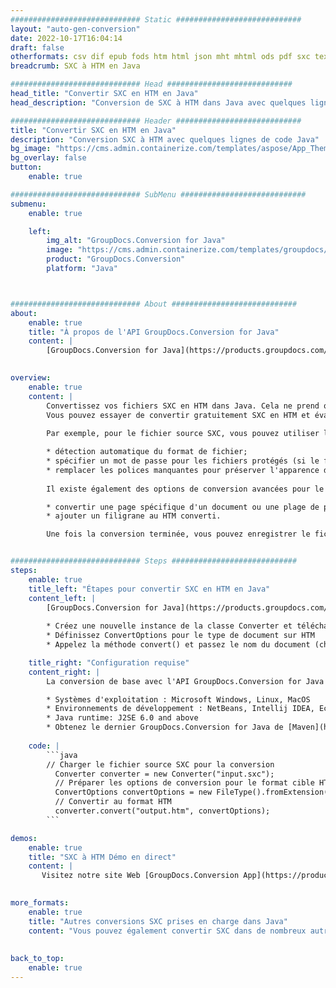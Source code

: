 ```yaml
---
############################# Static ############################
layout: "auto-gen-conversion"
date: 2022-10-17T16:04:14
draft: false
otherformats: csv dif epub fods htm html json mht mhtml ods pdf sxc tex tsv xlam xls xlsb xlsm xlsx xlt xltm xltx xml xps
breadcrumb: SXC à HTM en Java

############################# Head ############################
head_title: "Convertir SXC en HTM en Java"
head_description: "Conversion de SXC à HTM dans Java avec quelques lignes de code. Convertissez plus de 160 formats de fichiers à l'aide de l'API de conversion de documents GroupDocs pour Java"

############################# Header ############################
title: "Convertir SXC en HTM en Java"
description: "Conversion SXC à HTM avec quelques lignes de code Java"
bg_image: "https://cms.admin.containerize.com/templates/aspose/App_Themes/V3/images/bg/header1.png"
bg_overlay: false
button:
    enable: true

############################# SubMenu ############################
submenu:
    enable: true

    left:
        img_alt: "GroupDocs.Conversion for Java"
        image: "https://cms.admin.containerize.com/templates/groupdocs/images/product-logos/90x90-noborder/groupdocs-conversion-java.png"
        product: "GroupDocs.Conversion"
        platform: "Java"



############################# About ############################
about:
    enable: true
    title: "À propos de l'API GroupDocs.Conversion for Java"
    content: |
        [GroupDocs.Conversion for Java](https://products.groupdocs.com/conversion/java/) est une API de conversion de format de fichier avancée pour la conversion entre les formats d'image et de document populaires tels que Microsoft Office, OpenDocument, PDF, HTML, e-mail, CAO. et bien plus encore avec seulement quelques lignes de code. L'API native détecte automatiquement les formats des documents originaux et propose de nombreuses options de personnalisation des documents convertis. Outre la fonction d'extraction d'informations d'un document, il prend également en charge la mise en cache des résultats de conversion sur le disque local par défaut. Cependant, tout type de stockage de cache peut être pris en charge en implémentant les interfaces appropriées - Amazon S3, Dropbox, Google Drive, Windows Azure, Reddis ou tout autre.
    

overview:
    enable: true
    content: |
        Convertissez vos fichiers SXC en HTM dans Java. Cela ne prend que quelques lignes de code Java sur n'importe quelle plate-forme de votre choix, telle que Windows, Linux, macOS.
        Vous pouvez essayer de convertir gratuitement SXC en HTM et évaluer la qualité des résultats de conversion. En plus des scripts de conversion de fichiers simples, vous pouvez essayer des options plus sophistiquées pour charger le fichier source SXC et stocker la sortie HTM. 
        
        Par exemple, pour le fichier source SXC, vous pouvez utiliser les options de chargement suivantes :

        * détection automatique du format de fichier;
        * spécifier un mot de passe pour les fichiers protégés (si le format de fichier le prend en charge);
        * remplacer les polices manquantes pour préserver l'apparence du document.
        
        Il existe également des options de conversion avancées pour le fichier HTM :

        * convertir une page spécifique d'un document ou une plage de pages;
        * ajouter un filigrane au HTM converti.

        Une fois la conversion terminée, vous pouvez enregistrer le fichier HTM dans votre chemin de fichier local ou dans un stockage tiers tel que FTP, Amazon S3, Google Drive, Dropbox, etc. Veuillez noter - pour convertir SXC à HTM, vous n'avez pas besoin d'installer de logiciel supplémentaire, tel que MS Office, Open Office, Adobe Acrobat Reader, etc.


############################# Steps ############################
steps:
    enable: true
    title_left: "Étapes pour convertir SXC en HTM en Java"
    content_left: |
        [GroupDocs.Conversion for Java](https://products.groupdocs.com/conversion/java/) permet aux développeurs de convertir facilement le fichier SXC en HTM avec quelques lignes de code.
        
        * Créez une nouvelle instance de la classe Converter et téléchargez le fichier SXC avec le chemin complet
        * Définissez ConvertOptions pour le type de document sur HTM
        * Appelez la méthode convert() et passez le nom du document (chemin complet) et le format (HTM) en tant que paramètre

    title_right: "Configuration requise"
    content_right: |
        La conversion de base avec l'API GroupDocs.Conversion for Java peut être effectuée avec seulement quelques lignes de code. Nos API sont prises en charge sur toutes les principales plates-formes et systèmes d'exploitation. Avant d'exécuter le code ci-dessous, assurez-vous que les prérequis suivants sont installés sur votre système.

        * Systèmes d'exploitation : Microsoft Windows, Linux, MacOS
        * Environnements de développement : NetBeans, Intellij IDEA, Eclipse, etc.
        * Java runtime: J2SE 6.0 and above
        * Obtenez le dernier GroupDocs.Conversion for Java de [Maven](https://repository.groupdocs.com/webapp/#/artifacts/browse/tree/General/repo/com/groupdocs/groupdocs-conversion)
         
    code: |
        ```java    
        // Charger le fichier source SXC pour la conversion
          Converter converter = new Converter("input.sxc");
          // Préparer les options de conversion pour le format cible HTM
          ConvertOptions convertOptions = new FileType().fromExtension("htm").getConvertOptions();
          // Convertir au format HTM
          converter.convert("output.htm", convertOptions);
        ```

demos:
    enable: true
    title: "SXC à HTM Démo en direct"
    content: |
       Visitez notre site Web [GroupDocs.Conversion App](https://products.groupdocs.app/conversion/family) et essayez la conversion SXC à HTM maintenant. La démo gratuite présente les avantages suivants
          

more_formats:
    enable: true
    title: "Autres conversions SXC prises en charge dans Java"
    content: "Vous pouvez également convertir SXC dans de nombreux autres formats de fichiers. Veuillez consulter la liste ci-dessous."
       
       
back_to_top:
    enable: true
---
```

